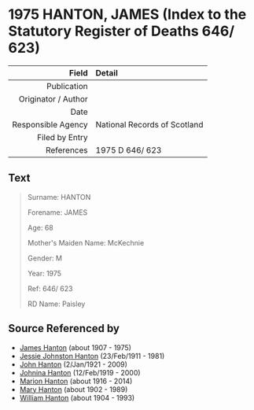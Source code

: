 ﻿---
layout: page
permalink: /sources/s61711087
---

# 1975 HANTON, JAMES (Index to the Statutory Register of Deaths 646/ 623)

Field | Detail
---:|:---
Publication | 
Originator / Author | 
Date | 
Responsible Agency | National Records of Scotland
Filed by Entry | 
References | 1975 D 646/ 623

## Text

> Surname: HANTON
>
> Forename: JAMES
>
> Age: 68
>
> Mother's Maiden Name: McKechnie
>
> Gender: M
>
> Year: 1975
>
> Ref: 646/ 623
>
> RD Name: Paisley
>

## Source Referenced by

* [James Hanton](../people/@30630538@-james-hanton-b1907-d1975.md) (about 1907 - 1975)
* [Jessie Johnston Hanton](../people/@56011610@-jessie-johnston-hanton-b1911-2-23-d1981.md) (23/Feb/1911 - 1981)
* [John Hanton](../people/@30651959@-john-hanton-b1921-1-2-d2009.md) (2/Jan/1921 - 2009)
* [Johnina Hanton](../people/@68592798@-johnina-hanton-b1919-2-12-d2000.md) (12/Feb/1919 - 2000)
* [Marion Hanton](../people/@27083581@-marion-hanton-b1916-d2014.md) (about 1916 - 2014)
* [Mary Hanton](../people/@24857040@-mary-hanton-b1902-d1989.md) (about 1902 - 1989)
* [William Hanton](../people/@19187808@-william-hanton-b1904-d1993.md) (about 1904 - 1993)
